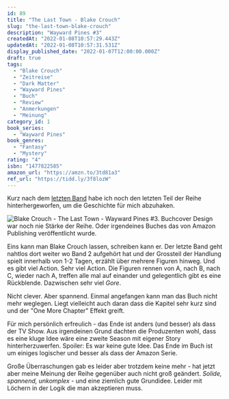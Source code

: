 ```yaml
---
id: 89
title: "The Last Town - Blake Crouch"
slug: "the-last-town-blake-crouch"
description: "Wayward Pines #3"
createdAt: "2022-01-08T10:57:29.443Z"
updatedAt: "2022-01-08T10:57:31.531Z"
display_published_date: "2022-01-07T12:00:00.000Z"
draft: true
tags:
  - "Blake Crouch"
  - "Zeitreise"
  - "Dark Matter"
  - "Wayward Pines"
  - "Buch"
  - "Review"
  - "Anmerkungen"
  - "Meinung"
category_id: 1
book_series:
  - "Wayward Pines"
book_genres:
  - "Fantasy"
  - "Mystery"
rating: "4"
isbn: "1477822585"
amazon_url: "https://amzn.to/3td81a3"
ref_url: "https://tidd.ly/3f8lozW"
---
```


Kurz nach dem [letzten Band](https://www.flore.nz/blog/wayward-blake-crouch-wayward-pines-2) habe ich noch den letzten Teil der Reihe hinterhergeworfen, um die Geschichte für mich abzuhaken. 

![Blake Crouch - The Last Town - Wayward Pines #3. Buchcover Design war noch nie Stärke der Reihe. Oder irgendeines Buches das von Amazon Publishing veröffentlicht wurde.](https://res.cloudinary.com/dlsll9dkn/image/upload/v1641567810/photo_2022_01_07_16_01_21_ebbe151a34.jpg)

Eins kann man Blake Crouch lassen, schreiben kann er. Der letzte Band geht nahtlos dort weiter wo Band 2 aufgehört hat und der Grossteil der Handlung spielt innerhalb von 1-2 Tagen, erzählt über mehrere Figuren hinweg. Und es gibt viel Action. Sehr viel Action. Die Figuren rennen von A, nach B, nach C, wieder nach A, treffen alle mal auf einander und gelegentlich gibt es eine Rückblende. Dazwischen sehr viel *Gore*. 

Nicht clever. Aber spannend. Einmal angefangen kann man das Buch nicht mehr weglegen. Liegt vielleicht auch daran dass die Kapitel sehr kurz sind und der "One More Chapter" Effekt greift. 

Für mich persönlich erfreulich - das Ende ist anders (und besser) als dass der TV Show. Aus irgendeinen Grund dachten die Produzenten wohl, dass es eine kluge Idee wäre eine zweite Season mit eigener Story hinterherzuwerfen. Spoiler: Es war keine gute Idee. Das Ende im Buch ist um einiges logischer und besser als dass der Amazon Serie.  

Große Überraschungen gab es leider aber trotzdem keine mehr - hat jetzt aber meine Meinung der Reihe gegenüber auch nicht groß geändert. *Solide, spannend, unkomplex* - und eine ziemlich gute Grundidee. Leider mit Löchern in der Logik die man akzeptieren muss. 
